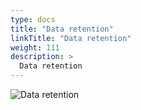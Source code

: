 ```yaml
---
type: docs
title: "Data retention"
linkTitle: "Data retention"
weight: 111
description: >
  Data retention
---
```


![Data retention](/images/bootcamp-slides/microservices-bootcamp/Slide111.PNG)
